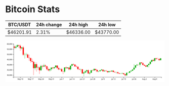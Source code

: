 # Bitcoin Stats

BTC/USDT|24h change|24h high|24h low|
|---|---|---|---|
|$46201.91|2.31%|$46336.00|$43770.00|

<img src="./chart.svg">
